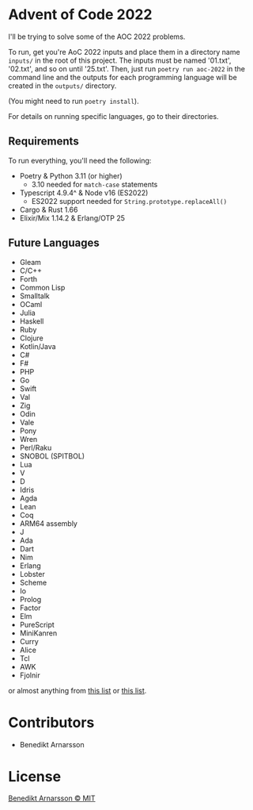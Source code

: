 # Advent of Code 2022

I'll be trying to solve some of the AOC 2022 problems.

To run, get you're AoC 2022 inputs and place them in a directory name `inputs/` in the root of this project. The inputs must be named '01.txt', '02.txt', and so on until '25.txt'. Then, just run `poetry run aoc-2022` in the command line and the outputs for each programming language will be created in the `outputs/` directory.

(You might need to run `poetry install`).

For details on running specific languages, go to their directories.

## Requirements

To run everything, you'll need the following:

 - Poetry & Python 3.11 (or higher)
    - 3.10 needed for `match-case` statements
 - Typescript 4.9.4^ & Node v16 (ES2022)
    - ES2022 support needed for `String.prototype.replaceAll()` 
 - Cargo & Rust 1.66
 - Elixir/Mix 1.14.2 & Erlang/OTP 25 

## Future Languages

 - Gleam
 - C/C++
 - Forth
 - Common Lisp
 - Smalltalk
 - OCaml
 - Julia
 - Haskell
 - Ruby
 - Clojure
 - Kotlin/Java
 - C#
 - F#
 - PHP
 - Go
 - Swift
 - Val
 - Zig
 - Odin
 - Vale
 - Pony
 - Wren
 - Perl/Raku
 - SNOBOL (SPITBOL)
 - Lua
 - V 
 - D 
 - Idris
 - Agda
 - Lean
 - Coq
 - ARM64 assembly
 - J
 - Ada 
 - Dart
 - Nim
 - Erlang
 - Lobster
 - Scheme
 - Io
 - Prolog
 - Factor
 - Elm
 - PureScript
 - MiniKanren
 - Curry
 - Alice
 - Tcl
 - AWK
 - Fjolnir

or almost anything from 
[this list](https://github.com/robertmuth/awesome-low-level-programming-languages)
or 
[this list](https://learnxinyminutes.com).


# Contributors

 - Benedikt Arnarsson

# License

[Benedikt Arnarsson © MIT](./LICENSE)